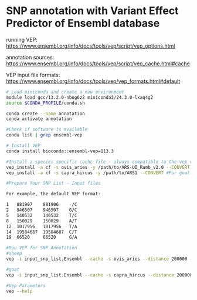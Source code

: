 # SNP annotation with Variant Effect Predictor of Ensembl database
running VEP: https://www.ensembl.org/info/docs/tools/vep/script/vep_options.html

annotation sources: https://www.ensembl.org/info/docs/tools/vep/script/vep_cache.html#cache

VEP input file formats: https://www.ensembl.org/info/docs/tools/vep/vep_formats.html#default

```bash
# Load miniconda and create a new environment
module load gcc/13.2.0-nbog6z2 miniconda3/24.3.0-lxaq4g2
source $CONDA_PROFILE/conda.sh

conda create --name annotation
conda activate annotation

#Check if software is available
conda list | grep ensembl-vep

# Install VEP
conda install bioconda::ensembl-vep=113.3

#Install a species specific cache file - always compatible to the vep version installed
vep_install -a cf -s ovis_aries -y /path/to/ARS-UI_Ramb_v2.0 --CONVERT #For sheep (genome assembly: ARS-UI_Ramb_v2.0)
vep_install -a cf -s capra_hircus -y /path/to/ARS1 --CONVERT #For goat (genome assembly: ARS1)

#Prepare Your SNP List - Input files

For example, the default VEP format:

1   881907    881906    -/C   
2   946507    946507    G/C   
5   140532    140532    T/C   
8   150029    150029    A/T   
12  1017956   1017956   T/A   
14  19584687  19584687  C/T   
19  66520     66520     G/A

#Run VEP for SNP Annotation
#sheep
vep -i input_snp_list.Ensembl --cache -s ovis_aries --distance 200000 -o /path/to/sheep_annotated_snps.Ensembl ## output file formats Ensembl/vcf etc.

#goat
vep -i input_snp_list.Ensembl --cache -s capra_hircus --distance 200000 -o /path/to/goat_annotated_snps.Ensembl

#Vep Parameters
vep --help
